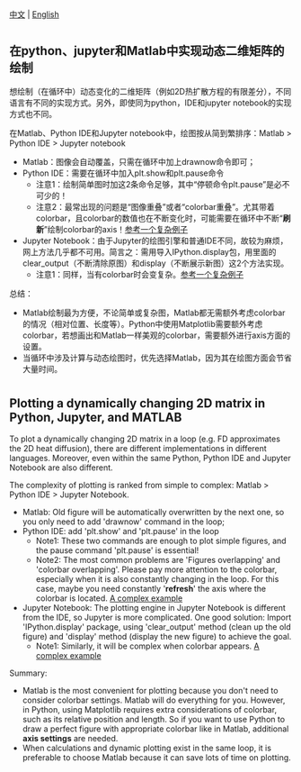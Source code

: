 <!--! 寻找的是标题。正文直接写标题后即可 -->
<div>
  <a href="#中文">中文</a> |
  <a href="#english">English</a>
</div>

<!-- Chinese VERSION -->

<h1 id="中文"> </h1>   <!--! 里面是标题: 可以没有标题 -->

## 在python、jupyter和Matlab中实现动态二维矩阵的绘制

想绘制（在循环中）动态变化的二维矩阵（例如2D热扩散方程的有限差分），不同语言有不同的实现方式。另外，即使同为python，IDE和jupyter notebook的实现方式也不同。

在Matlab、Python IDE和Jupyter notebook中，绘图按从简到繁排序：Matlab > Python IDE > Jupyter notebook

- Matlab：图像会自动覆盖，只需在循环中加上drawnow命令即可；
- Python IDE：需要在循环中加入plt.show和plt.pause命令
  - 注意1：绘制简单图时加这2条命令足够，其中“停顿命令plt.pause”是必不可少的！
  - 注意2：最常出现的问题是“图像重叠”或者“colorbar重叠”。尤其带着colorbar，且colorbar的数值也在不断变化时，可能需要在循环中不断“**刷新**”绘制colorbar的axis！[参考一个复杂例子](https://github.com/EZ4BYG/Numerical_Modelling_Geophysics/blob/main/Exercise%201/e1_python.py)
- Jupyter Notebook：由于Jupyter的绘图引擎和普通IDE不同，故较为麻烦，网上方法几乎都不可用。简言之：需用导入IPython.display包，用里面的clear_output（不断清除原图）和display（不断展示新图）这2个方法实现。
  - 注意1：同样，当有colorbar时会变复杂。[参考一个复杂例子](https://github.com/EZ4BYG/Numerical_Modelling_Geophysics/blob/main/Exercise%201/e1_jupyter.ipynb)

总结：
- Matlab绘制最为方便，不论简单或复杂图，Matlab都无需额外考虑colorbar的情况（相对位置、长度等）。Python中使用Matplotlib需要额外考虑colorbar，若想画出和Matlab一样美观的colorbar，需要额外进行axis方面的设置。
- 当循环中涉及计算与动态绘图时，优先选择Matlab，因为其在绘图方面会节省大量时间。

<h1 id="english"> </h1>   <!--! 里面是标题: 可以没有标题 -->

## Plotting a dynamically changing 2D matrix in Python, Jupyter, and MATLAB

To plot a dynamically changing 2D matrix in a loop (e.g. FD approximates the 2D heat diffusion), there are different implementations in different languages. Moreover, even within the same Python, Python IDE and Jupyter Notebook are also different. 

The complexity of plotting is ranked from simple to complex: Matlab > Python IDE > Jupyter Notebook.

- Matlab: Old figure will be automatically overwritten by the next one, so you only need to add 'drawnow' command in the loop;
- Python IDE: add 'plt.show' and 'plt.pause' in the loop
  - Note1: These two commands are enough to plot simple figures, and the pause command 'plt.pause' is essential!
  - Note2: The most common problems are 'Figures overlapping' and 'colorbar overlapping'. Please pay more attention to the colorbar, especially when it is also constantly changing in the loop. For this case, maybe you need constantly '**refresh**' the axis where the colorbar is located. [A complex example](https://github.com/EZ4BYG/Numerical_Modelling_Geophysics/blob/main/Exercise%201/e1_python.py)
- Jupyter Notebook: The plotting engine in Jupyter Notebook is different from the IDE, so Jupyter is more complicated. One good solution: Import 'IPython.display' package, using 'clear_output' method (clean up the old figure) and 'display' method (display the new figure) to achieve the goal. 
  - Note1: Similarly, it will be complex when colorbar appears. [A complex example](https://github.com/EZ4BYG/Numerical_Modelling_Geophysics/blob/main/Exercise%201/e1_jupyter.ipynb)
  
Summary:
- Matlab is the most convenient for plotting because you don't need to consider colorbar settings. Matlab will do everything for you. However, in Python, using Matplotlib requires extra considerations of colorbar, such as its relative position and length. So if you want to use Python to draw a perfect figure with appropriate colorbar like in Matlab, additional **axis settings** are needed. 
- When calculations and dynamic plotting exist in the same loop, it is preferable to choose Matlab because it can save lots of time on plotting.
